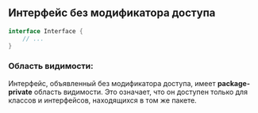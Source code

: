 ## Интерфейс без модификатора доступа
```java
interface Interface {
    // ...
}
```
### Область видимости:
Интерфейс, объявленный без модификатора доступа, имеет **package-private** область видимости. Это означает, что он доступен только для классов и интерфейсов, находящихся в том же пакете.